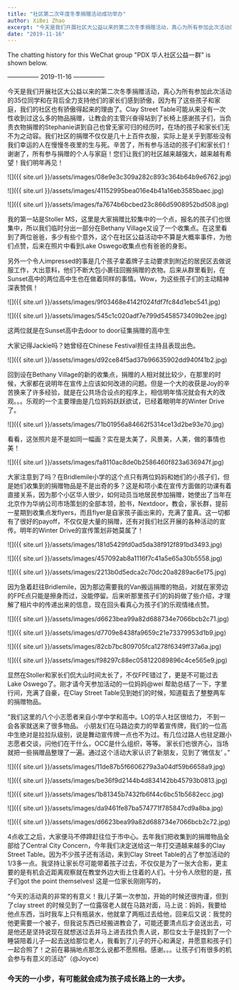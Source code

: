 ```yaml
---
title: "社区第二次年度冬季捐赠活动成功举办"
author: XiBei Zhao
excerpt: "今天是我们开展社区大公益以来的第二次冬季捐赠活动，真心为所有参加此次活动的35位同学和在背后全力支持他们的家长们感到骄傲，因为有了这些孩子和家庭，我们的社区也有骄傲得起来的理由了。Clay Street Table可能从来没有一次性收到过这么多的物品捐赠，让教会的主管兴奋得站到了长椅上感谢孩子们，当负责衣物捐赠的Stephanie讲到自己也曾无家可归的经历时，在场的孩子和家长们无不为之动容。我们社区的捐赠不仅仅是几十上百件衣服，实际上是关乎到那些没有我们幸运的人在慢慢冬夜里的生与死。辛苦了，所有参与活动的孩子们和家长们！谢谢了，所有参与捐赠的个人与家庭！您们让我们的社区越来越强大，越来越有希望！我们明年再见！"
date: "2019-11-16"
---
```


The chatting history for this WeChat group "PDX 华人社区公益一群" is shown below.

—————  2019-11-16  —————

今天是我们开展社区大公益以来的第二次冬季捐赠活动，真心为所有参加此次活动的35位同学和在背后全力支持他们的家长们感到骄傲，因为有了这些孩子和家庭，我们的社区也有骄傲得起来的理由了。Clay Street Table可能从来没有一次性收到过这么多的物品捐赠，让教会的主管兴奋得站到了长椅上感谢孩子们，当负责衣物捐赠的Stephanie讲到自己也曾无家可归的经历时，在场的孩子和家长们无不为之动容。我们社区的捐赠不仅仅是几十上百件衣服，实际上是关乎到那些没有我们幸运的人在慢慢冬夜里的生与死。辛苦了，所有参与活动的孩子们和家长们！谢谢了，所有参与捐赠的个人与家庭！您们让我们的社区越来越强大，越来越有希望！我们明年再见！

![]({{ site.url }}/assets/images/08e9e3c309a282c893c364b64b9e6762.jpg)

![]({{ site.url }}/assets/images/41152995bea016e4b41a16eb3585baec.jpg)

![]({{ site.url }}/assets/images/fa7674b6bcbed23c866d5908952bd508.jpg)

我的第一站是Stoller MS，这里是大家捐赠比较集中的一个点，报名的孩子们也很集中，所以我们临时分出一部分在Bethany Village又设了一个收集点。在这里看到了两位爸爸，多少有些个意外，这个在社区公益活动中不算是大概率事件，为他们点赞，后来在照片中看到Lake Oswego收集点也有爸爸的身影。

另外一个令人impressed的事是几个孩子拿着牌子主动要求到附近的居民区去做说服工作，大出意料，他们不断大包小裹往回搬捐赠的衣物。后来从群里看到，在Sunset高中的两位高中生也在做着同样的事情。Wow，为这些孩子们的主动精神深表赞佩！

![]({{ site.url }}/assets/images/9f03468e4142f024fdf7fc84d1ebc541.jpg)

![]({{ site.url }}/assets/images/545c1c020adf7e799d5458573409b2ee.jpg)

这两位就是在Sunset高中去door to door征集捐赠的高中生

大家记得Jackie吗？她曾经在Chinese Festival担任主持且表现出色。

![]({{ site.url }}/assets/images/d92ce84f5ad37b96635902dd940f41b2.jpg)

回到设在Bethany Village的新的收集点，捐赠的人相对就比较少，在那里的时候，大家都在说明年在宣传上应该如何改进的问题。但是一个大的收获是Joy的辛苦换来了许多经验，就是在公共场合设点的程序上，相信明年情况就会有大的改观。。。乐观的一个主要理由是几位妈妈跃跃欲试，已经着眼明年的Winter Drive了。

![]({{ site.url }}/assets/images/71b01956a84662f5314ce13d2be93e70.jpg)

看看，这张照片是不是如同一幅画？实在是太美了，风景美，人美，做的事情也美！

![]({{ site.url }}/assets/images/fa8110ac8de0b2586460f823a636947f.jpg)

大家注意到了吗？在Bridlemile小学的这个点只有两位妈妈和她们的小孩子们，但是她们收集到的捐赠物品是不是出奇的多？这是和项小柔在宣传方面做的功课有着直接关系，因为那个小区华人很少，如何动员当地居民参加捐赠，她使出了当年在北京作为华纳公司市场策划的全部本领，脸书，Nextdoor，教会，家长群，提前一星期到收集点发flyers，而且flyer是自家孩子画出来的，充满了童真。这一切都有了很好的payoff，不仅仅是大量的捐赠，还有对我们社区开展的各种活动的宣传。明年的Winter Drive的宣传策划非她莫属了！

![]({{ site.url }}/assets/images/181d5429fd0ad5da38f912f891bd3493.jpg)

![]({{ site.url }}/assets/images/457092ab8a1116f7c41a5e65a30b5558.jpg)

![]({{ site.url }}/assets/images/2213b0d5edca2c70dc20a8289ac6e175.jpg)

因为急着赶往Bridlemile，因为那边需要我的Van搬运捐赠的物品，对就在家旁边的FPE点只能是擦身而过，没能停留。后来听那里孩子们的妈妈做了些介绍，才理解了相片中的传递出来的信息，现在回头看真心为孩子们的乐观情绪点赞。

![]({{ site.url }}/assets/images/d6623bea99a82d688734e7066bcb2c71.jpg)

![]({{ site.url }}/assets/images/d7709e8438fa9659c21e73379953d1b9.jpg)

![]({{ site.url }}/assets/images/82cb7bc809705fca1278f6349ff37a6a.jpg)

![]({{ site.url }}/assets/images/f98297c88ec058122089896c4ce565e9.jpg)

显然在Stoller和家长们侃大山时间太长了，不仅FPE错过了，更是不可能过去Lake Oswego了。刚才请今天参加活动的一位妈妈@wei 帮助总结了一下，字里行间，充满了自豪，在Clay Street Table见到她们的时候，知道载去了整整两车的捐赠物品。

“我们这里的八个小志愿者来自小学中学和高中。LO的华人社区很给力， 不到一会各家就送来了很多物品。 小朋友们在马路边卖力的举着宣传牌，我们的一位高中生绝对是拉拉队级别，说是舞动宣传牌一点也不为过。有几位过路人也驻足跟小志愿者交谈，问他们在干什么，OCC是什么组织，等等。 家长们也很齐心，当场就把一些捐赠品整理了一遍。通过这个活动大家认识了新朋友，见到了‘微信友’ 。”

![]({{ site.url }}/assets/images/11de87b5f6606279a3a04df59b6658a9.jpg)

![]({{ site.url }}/assets/images/be36f9d2144b4d834142bb45793b0813.jpg)

![]({{ site.url }}/assets/images/1b81345b7432fb6f44c6bc51b5682ecc.jpg)

![]({{ site.url }}/assets/images/da9461fe87ba574771f785847cd9a8ba.jpg)

![]({{ site.url }}/assets/images/d6623bea99a82d688734e7066bcb2c72.jpg)

4点收工之后，大家便马不停蹄赶往位于市中心。去年我们把收集到的捐赠物品全部给了Central City Concern，今年我们决定送给这一年打交道越来越多的Clay Street Table。因为不少孩子还有活动，来到Clay Street Table的占了参加活动的1/3多一点。我坚持让家长尽可能带着孩子过去，不仅仅是为了一张大合影，更主要的是有机会近距离观察就在教堂外边大街上住着的人们。十分令人欣慰的是，孩子们got the point themselves! 这是一位家长刚刚写的，

“今天的活动真的非常的有意义！我儿子第一次参加，开始的时候还很拘谨，但到了clay street 的时候见到了一位露宿老人就在马路对面，马上说：妈妈，我要给他点东西，当时我车上只有瓶装水，他就拿了两瓶过去给他，回来后又说：我觉的他更需要一个被子，但我说东西已经搬进教会了，可能还要清点后才会送出去，可是他还是坚持说现在就想送过去并马上进去找负责人说，那位女士于是找到了一个睡袋陪着儿子一起去送给那位老人，我看到了儿子的开心和满足，并愿意和孩子们一起合照了！之前在募捐地点那怎么说都不愿照相。感谢。。。让孩子们有很多的机会参与有意义的活动”（@Joyce）

### 今天的一小步，有可能就会成为孩子成长路上的一大步。
